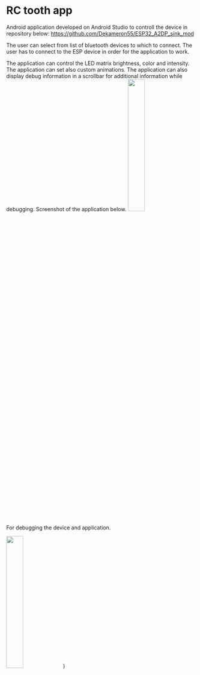 

RC tooth app
======================

Android application developed on Android Studio to controll the device in repository below:
https://github.com/Dekameron55/ESP32_A2DP_sink_mod

The user can select from list of bluetooth devices to which to connect.
The user has to connect to the ESP device in order for the application to work.

The application can control the LED matrix brightness, color and intensity.
The application can set also custom animations.
The application can also display debug information in a scrollbar for additional information while debugging.
Screenshot of the application below.
<img src="https://github.com/Dekameron55/RC_tooth/blob/main/Photo2.png" width=30% height=30%>

For debugging the device and application.

<img src="https://github.com/Dekameron55/RC_tooth/blob/main/photo.png" width=30% height=30%>)
